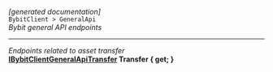*[generated documentation]*  
`BybitClient > GeneralApi `  
*Bybit general API endpoints*
  
***
*Endpoints related to asset transfer*  
**[IBybitClientGeneralApiTransfer](https://github.com/JKorf/Bybit.Net/wiki/IBybitClientGeneralApiTransfer) Transfer { get; }**  
